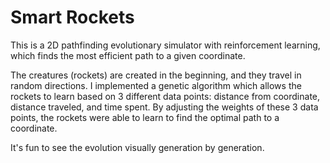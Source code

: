 # Smart Rockets
This is a 2D pathfinding evolutionary simulator with reinforcement learning, which finds the most efficient path to a given coordinate.

The creatures (rockets) are created in the beginning, and they travel in random directions. I implemented a genetic algorithm which allows the rockets to learn based on 3 different data points: distance from coordinate, distance traveled, and time spent. By adjusting the weights of these 3 data points, the rockets were able to learn to find the optimal path to a coordinate.

It's fun to see the evolution visually generation by generation.
